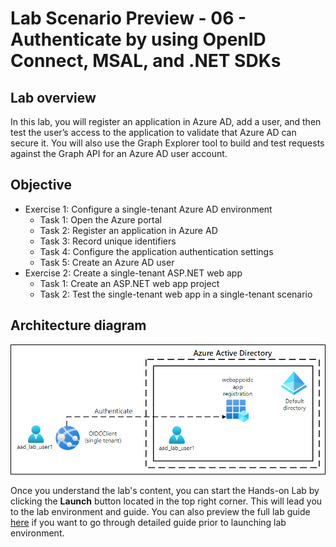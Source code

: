 # Lab Scenario Preview - 06 - Authenticate by using OpenID Connect, MSAL, and .NET SDKs

## Lab overview
In this lab, you will register an application in Azure AD, add a user, and then test the user’s access to the application to validate that Azure AD can secure it. You will also use the Graph Explorer tool to build and test requests against the Graph API for an Azure AD user account.

## Objective
+ Exercise 1: Configure a single-tenant Azure AD environment
    + Task 1: Open the Azure portal
    + Task 2: Register an application in Azure AD
    + Task 3: Record unique identifiers
    + Task 4: Configure the application authentication settings
    + Task 5: Create an Azure AD user
+ Exercise 2: Create a single-tenant ASP.NET web app
    + Task 1: Create an ASP.NET web app project
    + Task 2: Test the single-tenant web app in a single-tenant scenario

## Architecture diagram

![Architecture diagram depicting a user authenticating by using OpenID Connect, MSAL, and .NET SDKs.](../media/Lab6-Diagram.png)

Once you understand the lab's content, you can start the Hands-on Lab by clicking the **Launch** button located in the top right corner. This will lead you to the lab environment and guide. You can also preview the full lab guide [here](https://experience.cloudlabs.ai/#/labguidepreview/fc024893-6f90-4f5d-a94c-46cb600c16fa) if you want to go through detailed guide prior to launching lab environment.
